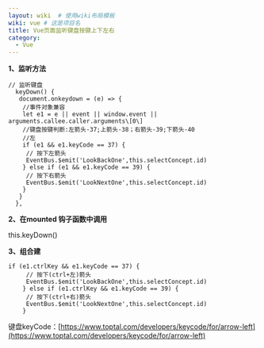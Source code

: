 ```yaml
---
layout: wiki  # 使用wiki布局模板
wiki: vue # 这是项目名
title: Vue页面监听键盘按键上下左右
category:
  - Vue
---
```


**1、监听方法**
```
// 监听键盘
  keyDown() {
   document.onkeydown = (e) => {
    //事件对象兼容
    let e1 = e || event || window.event || arguments.callee.caller.arguments\[0\]
    //键盘按键判断:左箭头-37;上箭头-38；右箭头-39;下箭头-40
    //左
    if (e1 && e1.keyCode == 37) {
     // 按下左箭头
     EventBus.$emit('LookBackOne',this.selectConcept.id)
    } else if (e1 && e1.keyCode == 39) {
     // 按下右箭头
     EventBus.$emit('LookNextOne',this.selectConcept.id)
    }
   }
  },
```
**2、在mounted 钩子函数中调用**

this.keyDown()

**3、组合建**
```
if (e1.ctrlKey && e1.keyCode == 37) {
     // 按下(ctrl+左)箭头
     EventBus.$emit('LookBackOne',this.selectConcept.id)
    } else if (e1.ctrlKey && e1.keyCode == 39) {
     // 按下(ctrl+右)箭头
     EventBus.$emit('LookNextOne',this.selectConcept.id)
    }
```
键盘keyCode：[https://www.toptal.com/developers/keycode/for/arrow-left](https://www.toptal.com/developers/keycode/for/arrow-left)